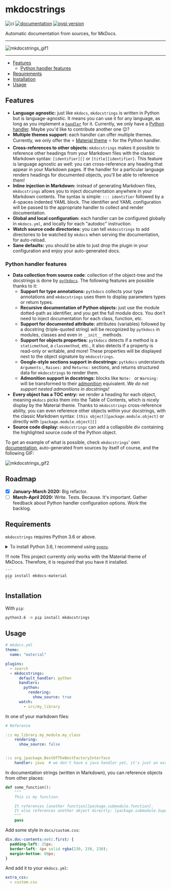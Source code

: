 # mkdocstrings

![ci](https://github.com/pawamoy/mkdocstrings/workflows/ci/badge.svg)
[![documentation](https://img.shields.io/badge/docs-mkdocs%20material-blue.svg?style=flat)](https://pawamoy.github.io/mkdocstrings/)
[![pypi version](https://img.shields.io/pypi/v/mkdocstrings.svg)](https://pypi.org/project/mkdocstrings/)

Automatic documentation from sources, for MkDocs.

---

![mkdocstrings_gif1](https://user-images.githubusercontent.com/3999221/77157604-fb807480-6aa1-11ea-99e0-d092371d4de0.gif)

---

- [Features](#features)
    - [Python handler features](#python-handler-features)
- [Requirements](#requirements)
- [Installation](#installation)
- [Usage](#usage)

## Features

- **Language agnostic:** just like `mkdocs`, `mkdocstrings` is written in Python but is language-agnostic.
  It means you can use it for any language, as long as you implement a
  [`handler`](https://pawamoy.github.io/mkdocstrings/reference/handlers/__init__/) for it.
  Currently, we only have a [Python handler](https://pawamoy.github.io/mkdocstrings/reference/handlers/python/).
  Maybe you'd like to contribute another one :wink:?
- **Multiple themes support:** each handler can offer multiple themes. Currently, we only offer the
  :star: [Material theme](https://squidfunk.github.io/mkdocs-material/) :star: for the Python handler.
- **Cross-references to other objects:** `mkdocstrings` makes it possible to reference other headings from your
  Markdown files with the classic Markdown syntax: `[identifier][]` or `[title][identifier]`. This feature is language
  agnostic as well: you can cross-reference any heading that appear in your Markdown pages.
  If the handler for a particular language renders headings for documented objects, you'll be able to reference them!
- **Inline injection in Markdown:** instead of generating Markdown files, `mkdocstrings` allows you to inject
  documentation anywhere in your Markdown contents. The syntax is simple: `::: identifier` followed by a 4-spaces
  indented YAML block. The identifier and YAML configuration will be passed to the appropriate handler
  to collect and render documentation.
- **Global and local configuration:** each handler can be configured globally in `mkdocs.yml`, and locally for each
  "autodoc" instruction.
- **Watch source code directories:** you can tell `mkdocstrings` to add directories to be watched by `mkdocs` when
  serving the documentation, for auto-reload.
- **Sane defaults:** you should be able to just drop the plugin in your configuration and enjoy your auto-generated docs.
  
### Python handler features

- **Data collection from source code**: collection of the object-tree and the docstrings is done by
  [`pytkdocs`](https://github.com/pawamoy/pytkdocs). The following features are possible thanks to it:
    - **Support for type annotations:** `pytkdocs` collects your type annotations and `mkdocstrings` uses them
      to display parameters types or return types. 
    - **Recursive documentation of Python objects:** just use the module dotted-path as identifier, and you get the full
      module docs. You don't need to inject documentation for each class, function, etc.
    - **Support for documented attribute:** attributes (variables) followed by a docstring (triple-quoted string) will
      be recognized by `pytkdocs` in modules, classes and even in `__init__` methods.
    - **Support for objects properties:** `pytkdocs` detects if a method is a `staticmethod`, a `classmethod`, etc.,
      it also detects if a property is read-only or writable, and more! These properties will be displayed
      next to the object signature by `mkdocstrings`.
    - **Google-style sections support in docstrings:** `pytkdocs` understands `Arguments:`, `Raises:`
      and `Returns:` sections, and returns structured data for `mkdocstrings` to render them.
    - **Admonition support in docstrings:** blocks like `Note: ` or `Warning: ` will be transformed
      to their [admonition](https://squidfunk.github.io/mkdocs-material/extensions/admonition/) equivalent.
      *We do not support nested admonitions in docstrings!*
- **Every object has a TOC entry:** we render a heading for each object, meaning `mkdocs` picks them into the Table
  of Contents, which is nicely display by the Material theme. Thanks to `mkdocstrings` cross-reference ability,
  you can even reference other objects within your docstrings, with the classic Markdown syntax:
  `[this object][package.module.object]` or directly with `[package.module.object][]`
- **Source code display:** `mkdocstrings` can add a collapsible div containing the highlighted source code
  of the Python object.
  
To get an example of what is possible, check `mkdocstrings`'
own [documentation](https://pawamoy.github.io/mkdocstrings), auto-generated from sources by itself of course,
and the following GIF:

![mkdocstrings_gif2](https://user-images.githubusercontent.com/3999221/77157838-7184db80-6aa2-11ea-9f9a-fe77405202de.gif)

## Roadmap
- [x] **January-March 2020:** Big refactor.
- [ ] **March-April 2020:** Write. Tests. Because. It's important.
  Gather feedback about Python handler configuration options.
  Work the backlog.

## Requirements
`mkdocstrings` requires Python 3.6 or above.

<details>
<summary>To install Python 3.6, I recommend using <a href="https://github.com/pyenv/pyenv"><code>pyenv</code></a>.</summary>

```bash
# install pyenv
git clone https://github.com/pyenv/pyenv ~/.pyenv

# setup pyenv (you should also put these three lines in .bashrc or similar)
export PATH="${HOME}/.pyenv/bin:${PATH}"
export PYENV_ROOT="${HOME}/.pyenv"
eval "$(pyenv init -)"

# install Python 3.6
pyenv install 3.6.8

# make it available globally
pyenv global system 3.6.8
```
</details>

!!! note
    This project currently only works with the Material theme of MkDocs. Therefore, it is required that you have it installed.
    
    ```
    pip install mkdocs-material
    ```

## Installation
With `pip`:
```bash
python3.6 -m pip install mkdocstrings
```

## Usage

```yaml
# mkdocs.yml
theme:
  name: "material"

plugins:
  - search
  - mkdocstrings:
      default_handler: python
      handlers:
        python:
          rendering:
            show_source: true
      watch:
        - src/my_library
```

In one of your markdown files:

```yaml
# Reference

::: my_library.my_module.my_class
    rendering:
      show_source: false


::: org.jpackage.BestOfTheBestFactoryInterface
    handler: java  # we don't have a java handler yet, it's just an example
```

In documentation strings (written in Markdown), you can reference objects from other places:

```python
def some_function():
    """
    This is my function.

    It references [another function][package.submodule.function].
    It also references another object directly: [package.submodule.SuperClass][].
    """
    pass
```

Add some style in `docs/custom.css`:

```css
div.doc-contents:not(.first) {
  padding-left: 25px;
  border-left: 4px solid rgba(230, 230, 230);
  margin-bottom: 80px;
}
```

And add it to your `mkdocs.yml`:

```yaml
extra_css:
  - custom.css
```

